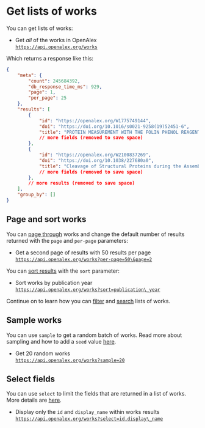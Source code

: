 # Get lists of works

You can get lists of works:

* Get _all_ of the works in OpenAlex\
  [`https://api.openalex.org/works`](https://api.openalex.org/works)

Which returns a response like this:

```json
{
    "meta": {
        "count": 245684392,
        "db_response_time_ms": 929,
        "page": 1,
        "per_page": 25
    },
    "results": [
        {
            "id": "https://openalex.org/W1775749144",
            "doi": "https://doi.org/10.1016/s0021-9258(19)52451-6",
            "title": "PROTEIN MEASUREMENT WITH THE FOLIN PHENOL REAGENT",
            // more fields (removed to save space)
        },
        {
            "id": "https://openalex.org/W2100837269",
            "doi": "https://doi.org/10.1038/227680a0",
            "title": "Cleavage of Structural Proteins during the Assembly of the Head of Bacteriophage T4",
            // more fields (removed to save space)
        },
        // more results (removed to save space)
    ],
    "group_by": []
}
```

## Page and sort works

You can [page through](../../how-to-use-the-api/get-lists-of-entities/paging.md) works and change the default number of results returned with the `page` and `per-page` parameters:

* Get a second page of results with 50 results per page\
  [`https://api.openalex.org/works?per-page=50\&page=2`](https://api.openalex.org/works?per-page=50\&page=2)

You can [sort results](../../how-to-use-the-api/get-lists-of-entities/sort-entity-lists.md) with the `sort` parameter:

* Sort works by publication year\
  [`https://api.openalex.org/works?sort=publication\_year`](https://api.openalex.org/works?sort=publication\_year)

Continue on to learn how you can [filter](filter-works.md) and [search](search-works.md) lists of works.

## Sample works

You can use `sample` to get a random batch of works. Read more about sampling and how to add a `seed` value [here](../../how-to-use-the-api/get-lists-of-entities/sample-entity-lists.md).

* Get 20 random works\
  [`https://api.openalex.org/works?sample=20`](https://api.openalex.org/works?sample=20)

## Select fields

You can use `select` to limit the fields that are returned in a list of works. More details are [here](../../how-to-use-the-api/get-lists-of-entities/select-fields.md).

* Display only the `id` and `display_name` within works results\
  [`https://api.openalex.org/works?select=id,display\_name`](https://api.openalex.org/works?select=id,display\_name)
